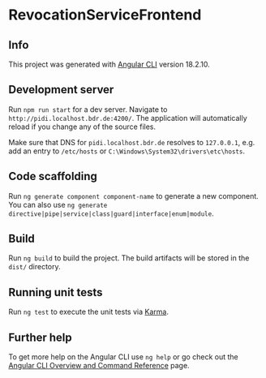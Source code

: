 # RevocationServiceFrontend

## Info

This project was generated with [Angular CLI](https://github.com/angular/angular-cli) version 18.2.10.

## Development server

Run `npm run start` for a dev server. Navigate to `http://pidi.localhost.bdr.de:4200/`. The application will automatically reload if you change any of the source files.

Make sure that DNS for `pidi.localhost.bdr.de` resolves to `127.0.0.1`, e.g. add an entry to `/etc/hosts` or `C:\Windows\System32\drivers\etc\hosts`.

## Code scaffolding

Run `ng generate component component-name` to generate a new component. You can also use `ng generate directive|pipe|service|class|guard|interface|enum|module`.

## Build

Run `ng build` to build the project. The build artifacts will be stored in the `dist/` directory.

## Running unit tests

Run `ng test` to execute the unit tests via [Karma](https://karma-runner.github.io).

## Further help

To get more help on the Angular CLI use `ng help` or go check out the [Angular CLI Overview and Command Reference](https://angular.dev/tools/cli) page.
